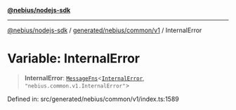 [**@nebius/nodejs-sdk**](../../../../../README.md)

---

[@nebius/nodejs-sdk](../../../../../README.md) / [generated/nebius/common/v1](../README.md) / InternalError

# Variable: InternalError

> **InternalError**: [`MessageFns`](../../../../../runtime/protos/core/interfaces/MessageFns.md)\<[`InternalError`](../interfaces/InternalError.md), `"nebius.common.v1.InternalError"`\>

Defined in: src/generated/nebius/common/v1/index.ts:1589
